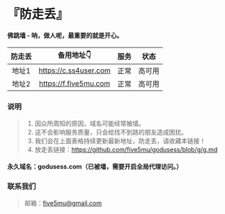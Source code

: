 # 『防走丢』

#### 佛跳墙 - 呐，做人呢，最重要的就是开心。

| 防走丢 | 备用地址👇 | 服务 | 状态 |
| :----: | :----: | :----: | :----: |
| 地址1 | https://c.ss4user.com | 正常 | 高可用 |
| 地址2 | https://f.five5mu.com | 正常 | 高可用 |

### 说明

> 1. 因众所周知的原因，域名可能经常被墙。
> 2. 这不会影响服务质量，只会给找不到路的朋友造成困扰。
> 3. 我们会在上面表格持续更新最新地址，防走丢，请收藏本链接！
> 4. 放走丢链接：https://github.com/five5mu/godusess/blob/g/g.md

#### 永久域名：godusess.com（已被墙，需要开启全局代理访问。）

### 联系我们

> 邮箱：five5mu@gmail.com
